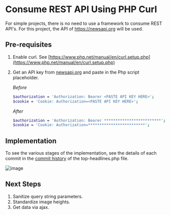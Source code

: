 # Consume REST API Using PHP Curl

For simple projects, there is no need to use a framework to consume REST API's.  For this project, the API of https://newsapi.org will be used.

## Pre-requisites

1. Enable curl. See [https://www.php.net/manual/en/curl.setup.php](https://www.php.net/manual/en/curl.setup.php)
2. Get an API key from [newsapi.org](https://newsapi.org/register/) and paste in the Php script placeholder. 

   _Before_
   ```bash
   $authorization = 'Authorization: Bearer <PASTE API KEY HERE>';
   $cookie = 'Cookie: Authorization=<PASTE API KEY HERE>';
   ```

   _After_
   ```bash
   $authorization = 'Authorization: Bearer *************************';
   $cookie = 'Cookie: Authorization=*************************';
   ```

## Implementation

To see the various stages of the implementation, see the details of each commit in the [commit history](https://github.com/acasin3/news-client/commits/main/top-headlines.php) of the top-headlines.php file.

![image](https://user-images.githubusercontent.com/59311849/123371167-c8d1ff80-d5b3-11eb-9442-408dab3a8abc.png)

## Next Steps
1. Sanitize query string parameters.
2. Standardize image heights.
3. Get data via ajax.

